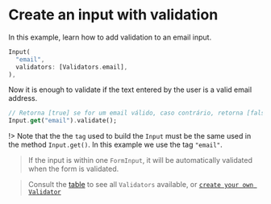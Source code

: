 # Create an input with validation

In this example, learn how to add validation to an email input.

```dart
Input(
  "email",
  validators: [Validators.email],
),
```

Now it is enough to validate if the text entered by the user is a valid email address.

```dart
// Retorna [true] se for um email válido, caso contrário, retorna [false]
Input.get("email").validate();
```

!> Note that the the `tag` used to build the `Input` must be the same used in the method `Input.get()`. In this example we use the tag `"email"`.

> If the input is within one `FormInput`, it will be automatically validated when the form is validated.

> Consult the [table](list-validators.md) to see all `Validators` available, or [`create your own Validator`](create-validator.md)
